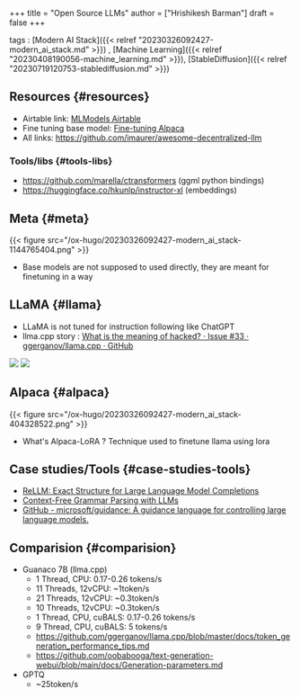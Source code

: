 +++
title = "Open Source LLMs"
author = ["Hrishikesh Barman"]
draft = false
+++

tags
: [Modern AI Stack]({{< relref "20230326092427-modern_ai_stack.md" >}}) , [Machine Learning]({{< relref "20230408190056-machine_learning.md" >}}), [StableDiffusion]({{< relref "20230719120753-stablediffusion.md" >}})


## Resources {#resources}

-   Airtable link: [MLModels Airtable](https://airtable.com/appWjub9re6jaNTpA/tbly7fUiGaBkTVKvw/viwuTtXhizXBK9ybF?blocks=hide)
-   Fine tuning base model: [Fine-tuning Alpaca](https://www.youtube.com/watch?v=4-Q50fmq7Uw)
-   All links: <https://github.com/imaurer/awesome-decentralized-llm>


### Tools/libs {#tools-libs}

-   <https://github.com/marella/ctransformers> (ggml python bindings)
-   <https://huggingface.co/hkunlp/instructor-xl> (embeddings)


## Meta {#meta}

{{< figure src="/ox-hugo/20230326092427-modern_ai_stack-1144765404.png" >}}

-   Base models are not supposed to used directly, they are meant for finetuning in a way


## LLaMA {#llama}

-   LLaMA is not tuned for instruction following like ChatGPT
-   llma.cpp story : [What is the meaning of hacked? · Issue #33 · ggerganov/llama.cpp · GitHub](https://github.com/ggerganov/llama.cpp/issues/33#issuecomment-1465108022)

![](/ox-hugo/20230326092427-modern_ai_stack-179978562.png)
![](/ox-hugo/20230326092427-modern_ai_stack-1028578828.png)


## Alpaca {#alpaca}

{{< figure src="/ox-hugo/20230326092427-modern_ai_stack-404328522.png" >}}

-   What's Alpaca-LoRA ? Technique used to finetune llama using lora


## Case studies/Tools {#case-studies-tools}

-   [ReLLM: Exact Structure for Large Language Model Completions](https://matt-rickard.com/rellm)
-   [Context-Free Grammar Parsing with LLMs](https://matt-rickard.com/context-free-grammar-parsing-with-llms)
-   [GitHub - microsoft/guidance: A guidance language for controlling large language models.](https://github.com/microsoft/guidance)


## Comparision {#comparision}

-   Guanaco 7B (llma.cpp)
    -   1 Thread, CPU: 0.17-0.26 tokens/s
    -   11 Threads, 12vCPU: ~1token/s
    -   21 Threads, 12vCPU: ~0.3token/s
    -   10 Threads, 12vCPU: ~0.3token/s
    -   1 Thread, CPU, cuBALS: 0.17-0.26 tokens/s
    -   9 Thread, CPU, cuBALS: 5 tokens/s
    -   <https://github.com/ggerganov/llama.cpp/blob/master/docs/token_generation_performance_tips.md>
    -   <https://github.com/oobabooga/text-generation-webui/blob/main/docs/Generation-parameters.md>
-   GPTQ
    -   ~25token/s
